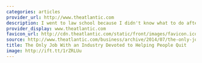 ```yaml
---
categories: articles
provider_url: http://www.theatlantic.com
description: I went to law school because I didn't know what to do after college and I'm bad at math. Law school seemed like a safe, respectable path and gave me an easy answer to what I was going to do with my life.
provider_display: www.theatlantic.com
favicon_url: http://cdn.theatlantic.com/static/front/images/favicon.ico
source: http://www.theatlantic.com/business/archive/2014/07/the-only-job-with-an-industry-devoted-to-helping-people-quit/375199/
title: The Only Job With an Industry Devoted to Helping People Quit
image: http://ift.tt/1rZRLUu
---
```

